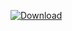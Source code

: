 [ ![Download](https://api.bintray.com/packages/oferh/rpm/smoke/images/download.png) ](https://bintray.com/oferh/rpm/smoke/_latestVersion)
